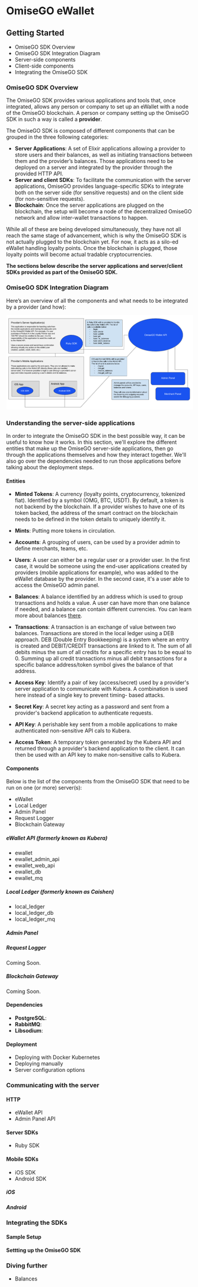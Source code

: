 # OmiseGO eWallet

## Getting Started

- OmiseGO SDK Overview
- OmiseGO SDK Integration Diagram
- Server-side components
- Client-side components
- Integrating the OmiseGO SDK

### OmiseGO SDK Overview

The OmiseGO SDK provides various applications and tools that, once integrated, allows any person or company to set up an eWallet with a node of the OmiseGO blockchain. A person or company setting up the OmiseGO SDK in such a way is called a **provider**.

The OmiseGO SDK is composed of different components that can be grouped in the three following categories:

- __Server Applications__: A set of Elixir applications allowing a provider to store users and their balances, as well as initiating transactions between them and the provider’s balances. Those applications need to be deployed on a server and integrated by the provider through the provided HTTP API.
- __Server and client SDKs__: To facilitate the communication with the server applications, OmiseGO provides language-specific SDKs to integrate both on the server side (for sensitive requests) and on the client side (for non-sensitive requests).
- __Blockchain__: Once the server applications are plugged on the blockchain, the setup will become a node of the decentralized OmiseGO network and allow inter-wallet transactions to happen.

While all of these are being developed simultaneously, they have not all reach the same stage of advancement, which is why the OmiseGO SDK is not actually plugged to the blockchain yet. For now, it acts as a silo-ed eWallet handling loyalty points. Once the blockchain is plugged, those loyalty points will become actual tradable cryptocurrencies.

__The sections below describe the server applications and server/client SDKs provided as part of the OmiseGO SDK.__

### OmiseGO SDK Integration Diagram
Here’s an overview of all the components and what needs to be integrated  by a provider (and how):

![A provider's setup](docs/images/provider_setup.png)

### Understanding the server-side applications

In order to integrate the OmiseGO SDK in the best possible way, it can be useful to know how it works. In this section, we'll explore the different entities that make up the OmiseGO server-side applications, then go through the applications themselves and how they interact together. We'll also go over the dependencies needed to run those applications before talking about the deployment steps.

#### Entities

- __Minted Tokens__: A currency (loyalty points, cryptocurrency, tokenized fiat). Identified by a symbol (OMG, BTC, USDT). By default, a token is not backend by the blockchain. If a provider wishes to have one of its token backed, the address of the smart contract on the blockchain needs to be defined in the token details to uniquely identify it.

- __Mints__: Putting more tokens in circulation.

- __Accounts__: A grouping of users, can be used by a provider admin to define merchants, teams, etc.

- __Users__: A user can either be a regular user or a provider user. In the first case, it would be someone using the end-user applications created by providers (mobile applications for example), who was added to the eWallet database by the provider. In the second case, it's a user able to access the OmiseGO admin panel.

- __Balances__: A balance identified by an address which is used to group transactions and holds a value. A user can have more than one balance if needed, and a balance can contain different currencies. You can learn more about balances [there](/docs/balances.md).

- __Transactions__: A transaction is an exchange of value between two balances. Transactions are stored in the local ledger using a DEB approach. DEB (Double Entry Bookkeeping) is a system where an entry is created and DEBIT/CREDIT transactions are linked to it. The sum of all debits minus the sum of all credits for a specific entry has to be equal to 0. Summing up all credit transactions minus all debit transactions for a specific balance address/token symbol gives the balance of that address.

- __Access Key__: Identify a pair of key (access/secret) used by a provider's server application to communicate with Kubera. A combination is used here instead of a single key to prevent timing- based attacks.

- __Secret Key__: A secret key acting as a password and sent from a provider's backend application to authenticate requests.

- __API Key__: A perishable key sent from a mobile applications to make authenticated non-sensitive API cals to Kubera.

- __Access Token__: A temporary token generated by the Kubera API and returned through a provider's backend application to the client. It can then be used with an API key to make non-sensitive calls to Kubera.

#### Components

Below is the list of the components from the OmiseGO SDK that need to be run on one (or more) server(s):

- eWallet
- Local Ledger
- Admin Panel
- Request Logger
- Blockchain Gateway

##### eWallet API (formerly known as Kubera)
  - ewallet
  - ewallet_admin_api
  - ewallet_web_api
  - ewallet_db
  - ewallet_mq


##### Local Ledger (formerly known as Caishen)
  - local_ledger
  - local_ledger_db
  - local_ledger_mq

##### Admin Panel

##### Request Logger

Coming Soon.

##### Blockchain Gateway

Coming Soon.

#### Dependencies

- __PostgreSQL__:
- __RabbitMQ__:
- __Libsodium__:

#### Deployment

- Deploying with Docker Kubernetes
- Deploying manually
- Server configuration options

### Communicating with the server

#### HTTP

- eWallet API
- Admin Panel API

#### Server SDKs

- Ruby SDK

#### Mobile SDKs

- iOS SDK
- Android SDK

##### iOS

##### Android

### Integrating the SDKs

#### Sample Setup

#### Settting up the OmiseGO SDK

### Diving further

- Balances
